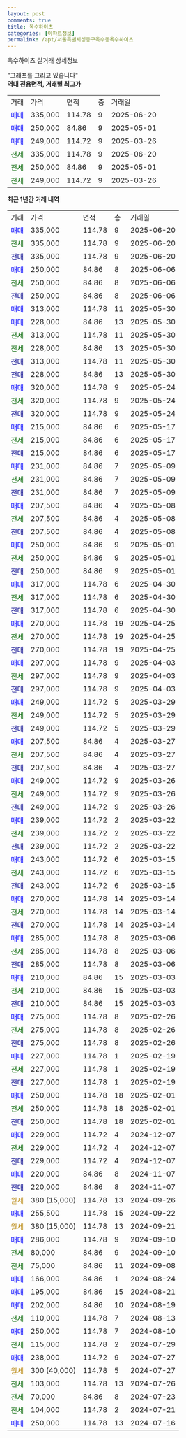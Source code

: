 ```yaml
---
layout: post
comments: true
title: 옥수하이츠
categories: [아파트정보]
permalink: /apt/서울특별시성동구옥수동옥수하이츠
---
```


옥수하이츠 실거래 상세정보

<script type="text/javascript">
  google.charts.load('current', {'packages':['line', 'corechart']});
  google.charts.setOnLoadCallback(drawChart);

  function drawChart() {
    var data = new google.visualization.DataTable();
    data.addColumn('date', '거래일');
    data.addColumn('number', "매매");
    data.addColumn('number', "전세");
    data.addColumn('number', "전매");

    data.addRows([[new Date(Date.parse("2025-06-20")), 335000, null, null], [new Date(Date.parse("2025-06-20")), null, 335000, null], [new Date(Date.parse("2025-06-20")), null, null, 335000], [new Date(Date.parse("2025-06-06")), 250000, null, null], [new Date(Date.parse("2025-06-06")), null, 250000, null], [new Date(Date.parse("2025-06-06")), null, null, 250000], [new Date(Date.parse("2025-05-30")), 313000, null, null], [new Date(Date.parse("2025-05-30")), 228000, null, null], [new Date(Date.parse("2025-05-30")), null, 313000, null], [new Date(Date.parse("2025-05-30")), null, 228000, null], [new Date(Date.parse("2025-05-30")), null, null, 313000], [new Date(Date.parse("2025-05-30")), null, null, 228000], [new Date(Date.parse("2025-05-24")), 320000, null, null], [new Date(Date.parse("2025-05-24")), null, 320000, null], [new Date(Date.parse("2025-05-24")), null, null, 320000], [new Date(Date.parse("2025-05-17")), 215000, null, null], [new Date(Date.parse("2025-05-17")), null, 215000, null], [new Date(Date.parse("2025-05-17")), null, null, 215000], [new Date(Date.parse("2025-05-09")), 231000, null, null], [new Date(Date.parse("2025-05-09")), null, 231000, null], [new Date(Date.parse("2025-05-09")), null, null, 231000], [new Date(Date.parse("2025-05-08")), 207500, null, null], [new Date(Date.parse("2025-05-08")), null, 207500, null], [new Date(Date.parse("2025-05-08")), null, null, 207500], [new Date(Date.parse("2025-05-01")), 250000, null, null], [new Date(Date.parse("2025-05-01")), null, 250000, null], [new Date(Date.parse("2025-05-01")), null, null, 250000], [new Date(Date.parse("2025-04-30")), 317000, null, null], [new Date(Date.parse("2025-04-30")), null, 317000, null], [new Date(Date.parse("2025-04-30")), null, null, 317000], [new Date(Date.parse("2025-04-25")), 270000, null, null], [new Date(Date.parse("2025-04-25")), null, 270000, null], [new Date(Date.parse("2025-04-25")), null, null, 270000], [new Date(Date.parse("2025-04-03")), 297000, null, null], [new Date(Date.parse("2025-04-03")), null, 297000, null], [new Date(Date.parse("2025-04-03")), null, null, 297000], [new Date(Date.parse("2025-03-29")), 249000, null, null], [new Date(Date.parse("2025-03-29")), null, 249000, null], [new Date(Date.parse("2025-03-29")), null, null, 249000], [new Date(Date.parse("2025-03-27")), 207500, null, null], [new Date(Date.parse("2025-03-27")), null, 207500, null], [new Date(Date.parse("2025-03-27")), null, null, 207500], [new Date(Date.parse("2025-03-26")), 249000, null, null], [new Date(Date.parse("2025-03-26")), null, 249000, null], [new Date(Date.parse("2025-03-26")), null, null, 249000], [new Date(Date.parse("2025-03-22")), 239000, null, null], [new Date(Date.parse("2025-03-22")), null, 239000, null], [new Date(Date.parse("2025-03-22")), null, null, 239000], [new Date(Date.parse("2025-03-15")), 243000, null, null], [new Date(Date.parse("2025-03-15")), null, 243000, null], [new Date(Date.parse("2025-03-15")), null, null, 243000], [new Date(Date.parse("2025-03-14")), 270000, null, null], [new Date(Date.parse("2025-03-14")), null, 270000, null], [new Date(Date.parse("2025-03-14")), null, null, 270000], [new Date(Date.parse("2025-03-06")), 285000, null, null], [new Date(Date.parse("2025-03-06")), null, 285000, null], [new Date(Date.parse("2025-03-06")), null, null, 285000], [new Date(Date.parse("2025-03-03")), 210000, null, null], [new Date(Date.parse("2025-03-03")), null, 210000, null], [new Date(Date.parse("2025-03-03")), null, null, 210000], [new Date(Date.parse("2025-02-26")), 275000, null, null], [new Date(Date.parse("2025-02-26")), null, 275000, null], [new Date(Date.parse("2025-02-26")), null, null, 275000], [new Date(Date.parse("2025-02-19")), 227000, null, null], [new Date(Date.parse("2025-02-19")), null, 227000, null], [new Date(Date.parse("2025-02-19")), null, null, 227000], [new Date(Date.parse("2025-02-01")), 250000, null, null], [new Date(Date.parse("2025-02-01")), null, 250000, null], [new Date(Date.parse("2025-02-01")), null, null, 250000], [new Date(Date.parse("2024-12-07")), 229000, null, null], [new Date(Date.parse("2024-12-07")), null, 229000, null], [new Date(Date.parse("2024-12-07")), null, null, 229000], [new Date(Date.parse("2024-11-07")), 220000, null, null], [new Date(Date.parse("2024-11-07")), null, null, 220000], [new Date(Date.parse("2024-09-26")), null, null, null], [new Date(Date.parse("2024-09-22")), 255500, null, null], [new Date(Date.parse("2024-09-21")), null, null, null], [new Date(Date.parse("2024-09-10")), 286000, null, null], [new Date(Date.parse("2024-09-10")), null, 80000, null], [new Date(Date.parse("2024-09-08")), null, 75000, null], [new Date(Date.parse("2024-08-24")), 166000, null, null], [new Date(Date.parse("2024-08-21")), 195000, null, null], [new Date(Date.parse("2024-08-19")), 202000, null, null], [new Date(Date.parse("2024-08-13")), null, 110000, null], [new Date(Date.parse("2024-08-10")), 250000, null, null], [new Date(Date.parse("2024-07-29")), null, 115000, null], [new Date(Date.parse("2024-07-27")), 238000, null, null], [new Date(Date.parse("2024-07-27")), null, null, null], [new Date(Date.parse("2024-07-26")), null, 103000, null], [new Date(Date.parse("2024-07-23")), null, 70000, null], [new Date(Date.parse("2024-07-21")), null, 104000, null], [new Date(Date.parse("2024-07-16")), 250000, null, null]]);

    var options = {
      hAxis: {
        format: 'yyyy/MM/dd'
      },    
      lineWidth: 0,
      pointsVisible: true,    
      title: '최근 1년간 유형별 실거래가 분포',
      legend: { position: 'bottom' }
    };

    var formatter = new google.visualization.NumberFormat({pattern:'###,###'} );
    formatter.format(data, 1);
    formatter.format(data, 2);
    
    setTimeout(function() {
        var chart = new google.visualization.LineChart(document.getElementById('columnchart_material'));
        chart.draw(data, (options));
        document.getElementById('loading').style.display = 'none';
    }, 200);
  }
</script>


<div id="loading" style="z-index:20; display: block; margin-left: 0px">"그래프를 그리고 있습니다"</div>
<div id="columnchart_material" style="width: 95%; margin-left: 0px; display: block"></div>
<!-- contents start -->
<b>역대 전용면적, 거래별 최고가</b>
<table class="sortable">
    <tr>
      <td>거래</td>
      <td>가격</td>
      <td>면적</td>
      <td>층</td>
      <td>거래일</td>
    </tr>
        <tr>
          <td><a style="color: blue">매매</a></td>
          <td>335,000</td>
          <td>114.78</td>
          <td>9</td>
          <td>2025-06-20</td>
        </tr>            <tr>
          <td><a style="color: blue">매매</a></td>
          <td>250,000</td>
          <td>84.86</td>
          <td>9</td>
          <td>2025-05-01</td>
        </tr>            <tr>
          <td><a style="color: blue">매매</a></td>
          <td>249,000</td>
          <td>114.72</td>
          <td>9</td>
          <td>2025-03-26</td>
        </tr>        
        <tr>
              <td><a style="color: darkgreen">전세</a></td>
              <td>335,000</td>
              <td>114.78</td>
              <td>9</td>
              <td>2025-06-20</td>
            </tr>            <tr>
              <td><a style="color: darkgreen">전세</a></td>
              <td>250,000</td>
              <td>84.86</td>
              <td>9</td>
              <td>2025-05-01</td>
            </tr>            <tr>
              <td><a style="color: darkgreen">전세</a></td>
              <td>249,000</td>
              <td>114.72</td>
              <td>9</td>
              <td>2025-03-26</td>
            </tr>        
    
</table>

<b>최근 1년간 거래 내역</b>

<table class="sortable">
    <tr>
      <td>거래</td>
      <td>가격</td>
      <td>면적</td>
      <td>층</td>
      <td>거래일</td>
    </tr>
    <tr>
      <td><a style="color: blue">매매</a></td>
      <td>335,000</td>
      <td>114.78</td>
      <td>9</td>
      <td>2025-06-20</td>
    </tr>          <tr>
      <td><a style="color: darkgreen">전세</a></td>
      <td>335,000</td>
      <td>114.78</td>
      <td>9</td>
      <td>2025-06-20</td>
    </tr>          <tr>
      <td><a style="color: darkblue">전매</a></td>
      <td>335,000</td>
      <td>114.78</td>
      <td>9</td>
      <td>2025-06-20</td>
    </tr>          <tr>
      <td><a style="color: blue">매매</a></td>
      <td>250,000</td>
      <td>84.86</td>
      <td>8</td>
      <td>2025-06-06</td>
    </tr>          <tr>
      <td><a style="color: darkgreen">전세</a></td>
      <td>250,000</td>
      <td>84.86</td>
      <td>8</td>
      <td>2025-06-06</td>
    </tr>          <tr>
      <td><a style="color: darkblue">전매</a></td>
      <td>250,000</td>
      <td>84.86</td>
      <td>8</td>
      <td>2025-06-06</td>
    </tr>          <tr>
      <td><a style="color: blue">매매</a></td>
      <td>313,000</td>
      <td>114.78</td>
      <td>11</td>
      <td>2025-05-30</td>
    </tr>          <tr>
      <td><a style="color: blue">매매</a></td>
      <td>228,000</td>
      <td>84.86</td>
      <td>13</td>
      <td>2025-05-30</td>
    </tr>          <tr>
      <td><a style="color: darkgreen">전세</a></td>
      <td>313,000</td>
      <td>114.78</td>
      <td>11</td>
      <td>2025-05-30</td>
    </tr>          <tr>
      <td><a style="color: darkgreen">전세</a></td>
      <td>228,000</td>
      <td>84.86</td>
      <td>13</td>
      <td>2025-05-30</td>
    </tr>          <tr>
      <td><a style="color: darkblue">전매</a></td>
      <td>313,000</td>
      <td>114.78</td>
      <td>11</td>
      <td>2025-05-30</td>
    </tr>          <tr>
      <td><a style="color: darkblue">전매</a></td>
      <td>228,000</td>
      <td>84.86</td>
      <td>13</td>
      <td>2025-05-30</td>
    </tr>          <tr>
      <td><a style="color: blue">매매</a></td>
      <td>320,000</td>
      <td>114.78</td>
      <td>9</td>
      <td>2025-05-24</td>
    </tr>          <tr>
      <td><a style="color: darkgreen">전세</a></td>
      <td>320,000</td>
      <td>114.78</td>
      <td>9</td>
      <td>2025-05-24</td>
    </tr>          <tr>
      <td><a style="color: darkblue">전매</a></td>
      <td>320,000</td>
      <td>114.78</td>
      <td>9</td>
      <td>2025-05-24</td>
    </tr>          <tr>
      <td><a style="color: blue">매매</a></td>
      <td>215,000</td>
      <td>84.86</td>
      <td>6</td>
      <td>2025-05-17</td>
    </tr>          <tr>
      <td><a style="color: darkgreen">전세</a></td>
      <td>215,000</td>
      <td>84.86</td>
      <td>6</td>
      <td>2025-05-17</td>
    </tr>          <tr>
      <td><a style="color: darkblue">전매</a></td>
      <td>215,000</td>
      <td>84.86</td>
      <td>6</td>
      <td>2025-05-17</td>
    </tr>          <tr>
      <td><a style="color: blue">매매</a></td>
      <td>231,000</td>
      <td>84.86</td>
      <td>7</td>
      <td>2025-05-09</td>
    </tr>          <tr>
      <td><a style="color: darkgreen">전세</a></td>
      <td>231,000</td>
      <td>84.86</td>
      <td>7</td>
      <td>2025-05-09</td>
    </tr>          <tr>
      <td><a style="color: darkblue">전매</a></td>
      <td>231,000</td>
      <td>84.86</td>
      <td>7</td>
      <td>2025-05-09</td>
    </tr>          <tr>
      <td><a style="color: blue">매매</a></td>
      <td>207,500</td>
      <td>84.86</td>
      <td>4</td>
      <td>2025-05-08</td>
    </tr>          <tr>
      <td><a style="color: darkgreen">전세</a></td>
      <td>207,500</td>
      <td>84.86</td>
      <td>4</td>
      <td>2025-05-08</td>
    </tr>          <tr>
      <td><a style="color: darkblue">전매</a></td>
      <td>207,500</td>
      <td>84.86</td>
      <td>4</td>
      <td>2025-05-08</td>
    </tr>          <tr>
      <td><a style="color: blue">매매</a></td>
      <td>250,000</td>
      <td>84.86</td>
      <td>9</td>
      <td>2025-05-01</td>
    </tr>          <tr>
      <td><a style="color: darkgreen">전세</a></td>
      <td>250,000</td>
      <td>84.86</td>
      <td>9</td>
      <td>2025-05-01</td>
    </tr>          <tr>
      <td><a style="color: darkblue">전매</a></td>
      <td>250,000</td>
      <td>84.86</td>
      <td>9</td>
      <td>2025-05-01</td>
    </tr>          <tr>
      <td><a style="color: blue">매매</a></td>
      <td>317,000</td>
      <td>114.78</td>
      <td>6</td>
      <td>2025-04-30</td>
    </tr>          <tr>
      <td><a style="color: darkgreen">전세</a></td>
      <td>317,000</td>
      <td>114.78</td>
      <td>6</td>
      <td>2025-04-30</td>
    </tr>          <tr>
      <td><a style="color: darkblue">전매</a></td>
      <td>317,000</td>
      <td>114.78</td>
      <td>6</td>
      <td>2025-04-30</td>
    </tr>          <tr>
      <td><a style="color: blue">매매</a></td>
      <td>270,000</td>
      <td>114.78</td>
      <td>19</td>
      <td>2025-04-25</td>
    </tr>          <tr>
      <td><a style="color: darkgreen">전세</a></td>
      <td>270,000</td>
      <td>114.78</td>
      <td>19</td>
      <td>2025-04-25</td>
    </tr>          <tr>
      <td><a style="color: darkblue">전매</a></td>
      <td>270,000</td>
      <td>114.78</td>
      <td>19</td>
      <td>2025-04-25</td>
    </tr>          <tr>
      <td><a style="color: blue">매매</a></td>
      <td>297,000</td>
      <td>114.78</td>
      <td>9</td>
      <td>2025-04-03</td>
    </tr>          <tr>
      <td><a style="color: darkgreen">전세</a></td>
      <td>297,000</td>
      <td>114.78</td>
      <td>9</td>
      <td>2025-04-03</td>
    </tr>          <tr>
      <td><a style="color: darkblue">전매</a></td>
      <td>297,000</td>
      <td>114.78</td>
      <td>9</td>
      <td>2025-04-03</td>
    </tr>          <tr>
      <td><a style="color: blue">매매</a></td>
      <td>249,000</td>
      <td>114.72</td>
      <td>5</td>
      <td>2025-03-29</td>
    </tr>          <tr>
      <td><a style="color: darkgreen">전세</a></td>
      <td>249,000</td>
      <td>114.72</td>
      <td>5</td>
      <td>2025-03-29</td>
    </tr>          <tr>
      <td><a style="color: darkblue">전매</a></td>
      <td>249,000</td>
      <td>114.72</td>
      <td>5</td>
      <td>2025-03-29</td>
    </tr>          <tr>
      <td><a style="color: blue">매매</a></td>
      <td>207,500</td>
      <td>84.86</td>
      <td>4</td>
      <td>2025-03-27</td>
    </tr>          <tr>
      <td><a style="color: darkgreen">전세</a></td>
      <td>207,500</td>
      <td>84.86</td>
      <td>4</td>
      <td>2025-03-27</td>
    </tr>          <tr>
      <td><a style="color: darkblue">전매</a></td>
      <td>207,500</td>
      <td>84.86</td>
      <td>4</td>
      <td>2025-03-27</td>
    </tr>          <tr>
      <td><a style="color: blue">매매</a></td>
      <td>249,000</td>
      <td>114.72</td>
      <td>9</td>
      <td>2025-03-26</td>
    </tr>          <tr>
      <td><a style="color: darkgreen">전세</a></td>
      <td>249,000</td>
      <td>114.72</td>
      <td>9</td>
      <td>2025-03-26</td>
    </tr>          <tr>
      <td><a style="color: darkblue">전매</a></td>
      <td>249,000</td>
      <td>114.72</td>
      <td>9</td>
      <td>2025-03-26</td>
    </tr>          <tr>
      <td><a style="color: blue">매매</a></td>
      <td>239,000</td>
      <td>114.72</td>
      <td>2</td>
      <td>2025-03-22</td>
    </tr>          <tr>
      <td><a style="color: darkgreen">전세</a></td>
      <td>239,000</td>
      <td>114.72</td>
      <td>2</td>
      <td>2025-03-22</td>
    </tr>          <tr>
      <td><a style="color: darkblue">전매</a></td>
      <td>239,000</td>
      <td>114.72</td>
      <td>2</td>
      <td>2025-03-22</td>
    </tr>          <tr>
      <td><a style="color: blue">매매</a></td>
      <td>243,000</td>
      <td>114.72</td>
      <td>6</td>
      <td>2025-03-15</td>
    </tr>          <tr>
      <td><a style="color: darkgreen">전세</a></td>
      <td>243,000</td>
      <td>114.72</td>
      <td>6</td>
      <td>2025-03-15</td>
    </tr>          <tr>
      <td><a style="color: darkblue">전매</a></td>
      <td>243,000</td>
      <td>114.72</td>
      <td>6</td>
      <td>2025-03-15</td>
    </tr>          <tr>
      <td><a style="color: blue">매매</a></td>
      <td>270,000</td>
      <td>114.78</td>
      <td>14</td>
      <td>2025-03-14</td>
    </tr>          <tr>
      <td><a style="color: darkgreen">전세</a></td>
      <td>270,000</td>
      <td>114.78</td>
      <td>14</td>
      <td>2025-03-14</td>
    </tr>          <tr>
      <td><a style="color: darkblue">전매</a></td>
      <td>270,000</td>
      <td>114.78</td>
      <td>14</td>
      <td>2025-03-14</td>
    </tr>          <tr>
      <td><a style="color: blue">매매</a></td>
      <td>285,000</td>
      <td>114.78</td>
      <td>8</td>
      <td>2025-03-06</td>
    </tr>          <tr>
      <td><a style="color: darkgreen">전세</a></td>
      <td>285,000</td>
      <td>114.78</td>
      <td>8</td>
      <td>2025-03-06</td>
    </tr>          <tr>
      <td><a style="color: darkblue">전매</a></td>
      <td>285,000</td>
      <td>114.78</td>
      <td>8</td>
      <td>2025-03-06</td>
    </tr>          <tr>
      <td><a style="color: blue">매매</a></td>
      <td>210,000</td>
      <td>84.86</td>
      <td>15</td>
      <td>2025-03-03</td>
    </tr>          <tr>
      <td><a style="color: darkgreen">전세</a></td>
      <td>210,000</td>
      <td>84.86</td>
      <td>15</td>
      <td>2025-03-03</td>
    </tr>          <tr>
      <td><a style="color: darkblue">전매</a></td>
      <td>210,000</td>
      <td>84.86</td>
      <td>15</td>
      <td>2025-03-03</td>
    </tr>          <tr>
      <td><a style="color: blue">매매</a></td>
      <td>275,000</td>
      <td>114.78</td>
      <td>8</td>
      <td>2025-02-26</td>
    </tr>          <tr>
      <td><a style="color: darkgreen">전세</a></td>
      <td>275,000</td>
      <td>114.78</td>
      <td>8</td>
      <td>2025-02-26</td>
    </tr>          <tr>
      <td><a style="color: darkblue">전매</a></td>
      <td>275,000</td>
      <td>114.78</td>
      <td>8</td>
      <td>2025-02-26</td>
    </tr>          <tr>
      <td><a style="color: blue">매매</a></td>
      <td>227,000</td>
      <td>114.78</td>
      <td>1</td>
      <td>2025-02-19</td>
    </tr>          <tr>
      <td><a style="color: darkgreen">전세</a></td>
      <td>227,000</td>
      <td>114.78</td>
      <td>1</td>
      <td>2025-02-19</td>
    </tr>          <tr>
      <td><a style="color: darkblue">전매</a></td>
      <td>227,000</td>
      <td>114.78</td>
      <td>1</td>
      <td>2025-02-19</td>
    </tr>          <tr>
      <td><a style="color: blue">매매</a></td>
      <td>250,000</td>
      <td>114.78</td>
      <td>18</td>
      <td>2025-02-01</td>
    </tr>          <tr>
      <td><a style="color: darkgreen">전세</a></td>
      <td>250,000</td>
      <td>114.78</td>
      <td>18</td>
      <td>2025-02-01</td>
    </tr>          <tr>
      <td><a style="color: darkblue">전매</a></td>
      <td>250,000</td>
      <td>114.78</td>
      <td>18</td>
      <td>2025-02-01</td>
    </tr>          <tr>
      <td><a style="color: blue">매매</a></td>
      <td>229,000</td>
      <td>114.72</td>
      <td>4</td>
      <td>2024-12-07</td>
    </tr>          <tr>
      <td><a style="color: darkgreen">전세</a></td>
      <td>229,000</td>
      <td>114.72</td>
      <td>4</td>
      <td>2024-12-07</td>
    </tr>          <tr>
      <td><a style="color: darkblue">전매</a></td>
      <td>229,000</td>
      <td>114.72</td>
      <td>4</td>
      <td>2024-12-07</td>
    </tr>          <tr>
      <td><a style="color: blue">매매</a></td>
      <td>220,000</td>
      <td>84.86</td>
      <td>8</td>
      <td>2024-11-07</td>
    </tr>          <tr>
      <td><a style="color: darkblue">전매</a></td>
      <td>220,000</td>
      <td>84.86</td>
      <td>8</td>
      <td>2024-11-07</td>
    </tr>          <tr>
      <td><a style="color: darkgoldenrod">월세</a></td>
      <td>380 (15,000)</td>
      <td>114.78</td>
      <td>13</td>
      <td>2024-09-26</td>
    </tr>          <tr>
      <td><a style="color: blue">매매</a></td>
      <td>255,500</td>
      <td>114.78</td>
      <td>15</td>
      <td>2024-09-22</td>
    </tr>          <tr>
      <td><a style="color: darkgoldenrod">월세</a></td>
      <td>380 (15,000)</td>
      <td>114.78</td>
      <td>13</td>
      <td>2024-09-21</td>
    </tr>          <tr>
      <td><a style="color: blue">매매</a></td>
      <td>286,000</td>
      <td>114.78</td>
      <td>9</td>
      <td>2024-09-10</td>
    </tr>          <tr>
      <td><a style="color: darkgreen">전세</a></td>
      <td>80,000</td>
      <td>84.86</td>
      <td>9</td>
      <td>2024-09-10</td>
    </tr>          <tr>
      <td><a style="color: darkgreen">전세</a></td>
      <td>75,000</td>
      <td>84.86</td>
      <td>11</td>
      <td>2024-09-08</td>
    </tr>          <tr>
      <td><a style="color: blue">매매</a></td>
      <td>166,000</td>
      <td>84.86</td>
      <td>1</td>
      <td>2024-08-24</td>
    </tr>          <tr>
      <td><a style="color: blue">매매</a></td>
      <td>195,000</td>
      <td>84.86</td>
      <td>15</td>
      <td>2024-08-21</td>
    </tr>          <tr>
      <td><a style="color: blue">매매</a></td>
      <td>202,000</td>
      <td>84.86</td>
      <td>10</td>
      <td>2024-08-19</td>
    </tr>          <tr>
      <td><a style="color: darkgreen">전세</a></td>
      <td>110,000</td>
      <td>114.78</td>
      <td>7</td>
      <td>2024-08-13</td>
    </tr>          <tr>
      <td><a style="color: blue">매매</a></td>
      <td>250,000</td>
      <td>114.78</td>
      <td>7</td>
      <td>2024-08-10</td>
    </tr>          <tr>
      <td><a style="color: darkgreen">전세</a></td>
      <td>115,000</td>
      <td>114.78</td>
      <td>2</td>
      <td>2024-07-29</td>
    </tr>          <tr>
      <td><a style="color: blue">매매</a></td>
      <td>238,000</td>
      <td>114.72</td>
      <td>9</td>
      <td>2024-07-27</td>
    </tr>          <tr>
      <td><a style="color: darkgoldenrod">월세</a></td>
      <td>300 (40,000)</td>
      <td>114.78</td>
      <td>5</td>
      <td>2024-07-27</td>
    </tr>          <tr>
      <td><a style="color: darkgreen">전세</a></td>
      <td>103,000</td>
      <td>114.78</td>
      <td>13</td>
      <td>2024-07-26</td>
    </tr>          <tr>
      <td><a style="color: darkgreen">전세</a></td>
      <td>70,000</td>
      <td>84.86</td>
      <td>8</td>
      <td>2024-07-23</td>
    </tr>          <tr>
      <td><a style="color: darkgreen">전세</a></td>
      <td>104,000</td>
      <td>114.78</td>
      <td>2</td>
      <td>2024-07-21</td>
    </tr>          <tr>
      <td><a style="color: blue">매매</a></td>
      <td>250,000</td>
      <td>114.78</td>
      <td>13</td>
      <td>2024-07-16</td>
    </tr>      </table>
<!-- contents end -->    

